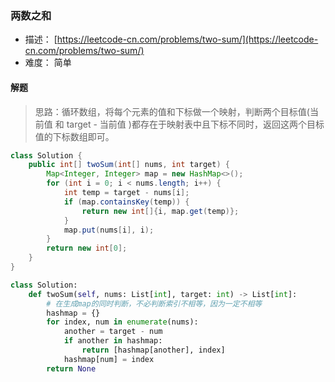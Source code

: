 ### 两数之和

- 描述： [https://leetcode-cn.com/problems/two-sum/](https://leetcode-cn.com/problems/two-sum/)
- 难度： 简单

#### 解题

> 思路：循环数组，将每个元素的值和下标做一个映射，判断两个目标值(当前值 和 target - 当前值 )都存在于映射表中且下标不同时，返回这两个目标值的下标数组即可。

```java
class Solution {
    public int[] twoSum(int[] nums, int target) {
        Map<Integer, Integer> map = new HashMap<>();
        for (int i = 0; i < nums.length; i++) {
            int temp = target - nums[i];
            if (map.containsKey(temp)) {
                return new int[]{i, map.get(temp)};
            }
            map.put(nums[i], i);
        }
        return new int[0];
    }
}
```

```python
class Solution:
    def twoSum(self, nums: List[int], target: int) -> List[int]:
        # 在生成map的同时判断，不必判断索引不相等，因为一定不相等
        hashmap = {}
        for index, num in enumerate(nums):
            another = target - num
            if another in hashmap:
                return [hashmap[another], index]
            hashmap[num] = index
        return None
```


